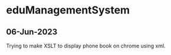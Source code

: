 # eduManagementSystem
## 06-Jun-2023
Trying to make XSLT to display phone book on chrome using xml. 